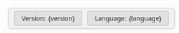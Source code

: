 
<br>

<!-- Versions and languages set-up -->
<style>
  .fixed-bar {
    position: fixed;
    bottom: 10px;
    right: 10px;
    background: rgba(240, 240, 240, 0.85);
    border: 1px solid rgba(100, 100, 100, 0.3);
    border-radius: 6px;
    box-shadow: 0 1px 6px rgba(0, 0, 0, 0.1);
    font-family: 'Segoe UI', Tahoma, Geneva, Verdana, sans-serif;
    font-size: 0.9rem;
    color: #222;
    display: flex;
    gap: 12px;
    padding: 6px 12px;
    align-items: center;
    z-index: 9999;
    backdrop-filter: saturate(180%) blur(10px);
  }

  @media print {
    .fixed-bar {
      display: none !important;
    }
  }

  .fixed-bar .dropdown {
    position: relative;
    user-select: none;
  }

  .fixed-bar .dropdown-toggle {
    background-color: rgba(200, 200, 200, 0.4);
    color: #222;
    padding: 6px 10px;
    border: 1px solid rgba(100, 100, 100, 0.3);
    border-radius: 4px;
    cursor: pointer;
    display: flex;
    align-items: center;
    gap: 6px;
    box-shadow: 0 1px 2px rgba(0, 0, 0, 0.05);
    white-space: nowrap;
    transition: background-color 0.3s ease;
  }

  .fixed-bar .dropdown-toggle::after {
    content: none !important;
    display: none !important;
  }

  .fixed-bar .dropdown-toggle:hover {
    background-color: rgba(100, 150, 220, 0.2);
    color: #1a3e72;
    border-color: rgba(26, 62, 114, 0.6);
  }

  .fixed-bar .dropdown-toggle .fa {
    font-size: 0.9rem;
  }

  .fixed-bar .dropdown-menu {
    position: absolute;
    bottom: 100%;
    left: 0;
    background-color: rgba(250, 250, 250, 0.95);
    border: 1px solid rgba(150, 150, 150, 0.3);
    border-radius: 4px;
    box-shadow: 0 3px 8px rgba(0, 0, 0, 0.1);
    min-width: 140px;
    max-height: 200px;
    overflow-y: auto;
    display: none;
    flex-direction: column;
    z-index: 10000;
    backdrop-filter: saturate(180%) blur(8px);
  }

  .fixed-bar .dropdown-menu.show {
    display: flex;
  }

  .fixed-bar .dropdown-menu a {
    padding: 8px 12px;
    color: #1a3e72;
    text-decoration: none;
    border-bottom: 1px solid rgba(200, 200, 200, 0.5);
    white-space: nowrap;
    transition: background-color 0.25s ease;
  }

  .fixed-bar .dropdown-menu a:last-child {
    border-bottom: none;
  }

  .fixed-bar .dropdown-menu a:hover {
    background-color: rgba(100, 150, 220, 0.15);
  }
</style>

<div class="fixed-bar" role="region" aria-label="Version and language selector">
  <div class="dropdown">
    <div class="dropdown-toggle" tabindex="0" aria-haspopup="listbox" aria-expanded="false">
      <span class="fa fa-book" aria-hidden="true"></span>
      Version: <span class="current-value">{version}</span>
      <span class="fa caret-icon fa-caret-down" aria-hidden="true"></span>
    </div>
    <div class="dropdown-menu" role="listbox">
      {html_v}
    </div>
  </div>

  <div class="dropdown">
    <div class="dropdown-toggle" tabindex="0" aria-haspopup="listbox" aria-expanded="false">
      <span class="fa fa-globe" aria-hidden="true"></span>
      Language: <span class="current-value">{language}</span>
      <span class="fa caret-icon fa-caret-down" aria-hidden="true"></span>
    </div>
    <div class="dropdown-menu" role="listbox">
      {html_l}
    </div>
  </div>
</div>

<script>
  document.querySelectorAll('.fixed-bar .dropdown').forEach(dropdown => {
  const toggle = dropdown.querySelector('.dropdown-toggle');
  const menu = dropdown.querySelector('.dropdown-menu');
  const displaySpan = dropdown.querySelector('.current-value');

  // Toggle dropdown menu on click
  toggle.addEventListener('click', e => {
    e.stopPropagation();
    const isExpanded = toggle.getAttribute('aria-expanded') === 'true';

    // Close other open dropdown menus
    document.querySelectorAll('.fixed-bar .dropdown-menu').forEach(m => {
      if (m !== menu) m.classList.remove('show');
    });
    dropdown.closest('.fixed-bar').querySelectorAll('.dropdown-toggle').forEach(t => {
      t.setAttribute('aria-expanded', 'false');
      const caret = t.querySelector('.caret-icon');
      if (caret) {
        caret.classList.remove('fa-caret-up');
        caret.classList.add('fa-caret-down');
      }
    });

    // Show or hide this menu
    if (!isExpanded) {
      menu.classList.add('show');
      toggle.setAttribute('aria-expanded', 'true');
      const caret = toggle.querySelector('.caret-icon');
      if (caret) {
        caret.classList.remove('fa-caret-down');
        caret.classList.add('fa-caret-up');
      }
    }
  });

  // Handle selection of a version or language
  menu.querySelectorAll('a').forEach(link => {
    link.addEventListener('click', e => {
      e.preventDefault();
      const selectedValue = link.textContent.trim();
      displaySpan.textContent = selectedValue;

      const currentPath = window.location.pathname;
      const segments = currentPath.split('/').filter(Boolean);

      const languages = {l_list};      // List of available languages
      const versions = {v_list};       // List of available versions
      const defaultLang = '{default_language}'; // Default language fallback

      // Find indexes of language and version in URL
      const langIndex = segments.findIndex(s => languages.includes(decodeURIComponent(s)));
      const verIndex = segments.findIndex(s => versions.includes(decodeURIComponent(s)));

      // Replace language or version in the path
      if (toggle.textContent.includes('Language') && langIndex !== -1) {
        segments[langIndex] = encodeURIComponent(selectedValue);
      }
      if (toggle.textContent.includes('Version') && verIndex !== -1) {
        const fullVersion = versions.find(v => v.endsWith(selectedValue)) || selectedValue;
        segments[verIndex] = encodeURIComponent(fullVersion);
      }

      // Build the new path
      const newPath = '/' + segments.join('/');

      // Try to load the new path
      fetch(newPath, { method: 'HEAD' })
        .then(response => {
          if (response.ok) {
            // If exists, redirect to new path
            window.location.pathname = newPath;
          } else {
            // Fallback: use default language
            if (langIndex !== -1) {
              segments[langIndex] = encodeURIComponent(defaultLang);
            } else {
              // If no lang index, insert default language
              segments.splice(verIndex + 1, 0, encodeURIComponent(defaultLang));
            }
            const fallbackPath = '/' + segments.join('/');
            window.location.pathname = fallbackPath;
          }
        })
        .catch(() => {
          // On error fallback to default language
          if (langIndex !== -1) {
            segments[langIndex] = encodeURIComponent(defaultLang);
          } else {
            segments.splice(verIndex + 1, 0, encodeURIComponent(defaultLang));
          }
          const fallbackPath = '/' + segments.join('/');
          window.location.pathname = fallbackPath;
        });
    });
  });
});

// Close all dropdowns when clicking outside
window.addEventListener('click', () => {
  document.querySelectorAll('.fixed-bar .dropdown-menu').forEach(menu => menu.classList.remove('show'));
  document.querySelectorAll('.fixed-bar .dropdown-toggle').forEach(t => {
    t.setAttribute('aria-expanded', 'false');
    const caret = t.querySelector('.caret-icon');
    if (caret) {
      caret.classList.remove('fa-caret-up');
      caret.classList.add('fa-caret-down');
    }
  });
});

// Close all dropdowns when pressing Escape
window.addEventListener('keydown', e => {
  if (e.key === 'Escape') {
    document.querySelectorAll('.fixed-bar .dropdown-menu').forEach(menu => menu.classList.remove('show'));
    document.querySelectorAll('.fixed-bar .dropdown-toggle').forEach(t => {
      t.setAttribute('aria-expanded', 'false');
      const caret = t.querySelector('.caret-icon');
      if (caret) {
        caret.classList.remove('fa-caret-up');
        caret.classList.add('fa-caret-down');
      }
    });
  }
});

if (window.console) {
  console.log(`
      (')-=-(')
    __(   "   )__   ~ cra cra brother
  / _/'-----'\\_ \\
___\\\\ \\\\     // //___
>____)/_\\---/_\\(____<
`);
}

/*
Silly ahh frog for good luck ~ Niccolò Quadrani

      (')-=-(')
    __(   "   )__   ~ cra cra brother
  / _/'-----'\_ \
___\\ \\     // //___
>____)/_\---/_\(____<

*/


</script>

<link rel="stylesheet" href="https://cdnjs.cloudflare.com/ajax/libs/font-awesome/4.7.0/css/font-awesome.min.css">